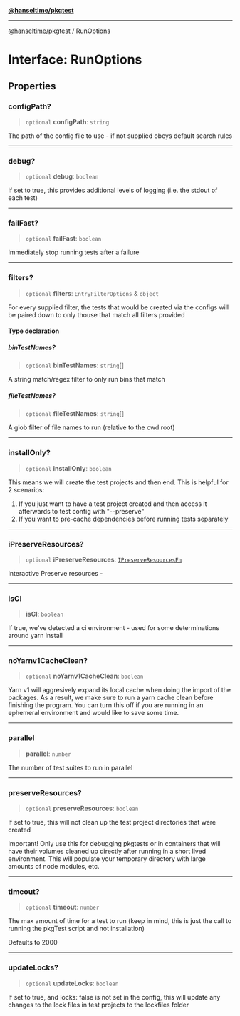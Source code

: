 [**@hanseltime/pkgtest**](../README.md)

***

[@hanseltime/pkgtest](../README.md) / RunOptions

# Interface: RunOptions

## Properties

### configPath?

> `optional` **configPath**: `string`

The path of the config file to use - if not supplied obeys default search rules

***

### debug?

> `optional` **debug**: `boolean`

If set to true, this provides additional levels of logging (i.e. the stdout of each test)

***

### failFast?

> `optional` **failFast**: `boolean`

Immediately stop running tests after a failure

***

### filters?

> `optional` **filters**: `EntryFilterOptions` & `object`

For every supplied filter, the tests that would be created via the configs will be paired down to only thouse
that match all filters provided

#### Type declaration

##### binTestNames?

> `optional` **binTestNames**: `string`[]

A string match/regex filter to only run bins that match

##### fileTestNames?

> `optional` **fileTestNames**: `string`[]

A glob filter of file names to run (relative to the cwd root)

***

### installOnly?

> `optional` **installOnly**: `boolean`

This means we will create the test projects and then end.  This is helpful for 2 scenarios:

1. If you just want to have a test project created and then access it afterwards to test config with "--preserve"
2. If you want to pre-cache dependencies before running tests separately

***

### iPreserveResources?

> `optional` **iPreserveResources**: [`IPreserveResourcesFn`](../type-aliases/IPreserveResourcesFn.md)

Interactive Preserve resources -

***

### isCI

> **isCI**: `boolean`

If true, we've detected a ci environment - used for some determinations around yarn install

***

### noYarnv1CacheClean?

> `optional` **noYarnv1CacheClean**: `boolean`

Yarn v1 will aggresively expand its local cache when doing the import of the packages.  As a result,
we make sure to run a yarn cache clean <our package under test> before finishing the program.  You can turn
this off if you are running in an ephemeral environment and would like to save some time.

***

### parallel

> **parallel**: `number`

The number of test suites to run in parallel

***

### preserveResources?

> `optional` **preserveResources**: `boolean`

If set to true, this will not clean up the test project directories that were created

Important! Only use this for debugging pkgtests or in containers that will have their volumes cleaned up
directly after running in a short lived environment.  This will populate your temporary directory with
large amounts of node modules, etc.

***

### timeout?

> `optional` **timeout**: `number`

The max amount of time for a test to run (keep in mind, this is just the call to running the pkgTest script
and not installation)

Defaults to 2000

***

### updateLocks?

> `optional` **updateLocks**: `boolean`

If set to true, and locks: false is not set in the config, this will update any changes to the lock files in test
projects to the lockfiles folder
